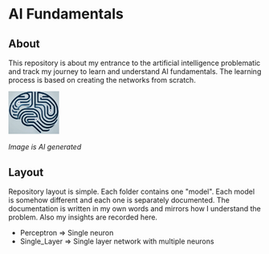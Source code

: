 # AI Fundamentals

## About
This repository is about my entrance to the artificial intelligence problematic and track my journey to learn and understand AI fundamentals. The learning process is based on creating the networks from scratch.

<img src="README_img/brain.png" title="AI brain" alt="AI brain" width=20%>

*Image is AI generated*


## Layout
Repository layout is simple. Each folder contains one "model". Each model is somehow different and each one is separately documented. The documentation is written in my own words and mirrors how I understand the problem. Also my insights are recorded here.

- Perceptron => Single neuron
- Single_Layer => Single layer network with multiple neurons